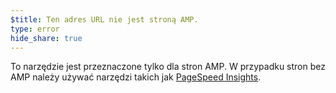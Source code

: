 ```yaml
---
$title: Ten adres URL nie jest stroną AMP.
type: error
hide_share: true
---
```


To narzędzie jest przeznaczone tylko dla stron AMP. W przypadku stron bez AMP należy używać narzędzi takich jak [PageSpeed Insights](https://developers.google.com/speed/pagespeed/insights/?hl=pl).
